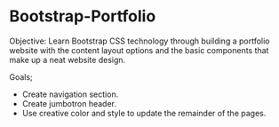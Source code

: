 # Bootstrap-Portfolio

Objective: Learn Bootstrap CSS technology through building a portfolio website with the content layout options and the basic components that make up a neat website design.

Goals;

- Create navigation section.
- Create jumbotron header.
- Use creative color and style to update the remainder of the pages. 
